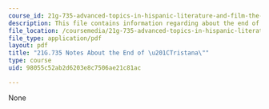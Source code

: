 ```yaml
---
course_id: 21g-735-advanced-topics-in-hispanic-literature-and-film-the-films-of-luis-bunuel-fall-2013
description: This file contains information regarding about the end of tristana.
file_location: /coursemedia/21g-735-advanced-topics-in-hispanic-literature-and-film-the-films-of-luis-bunuel-fall-2013/98055c52ab2d6203e8c7506ae21c81ac_MIT21G_735F13_study_Trist.pdf
file_type: application/pdf
layout: pdf
title: "21G.735 Notes About the End of \u201CTristana\""
type: course
uid: 98055c52ab2d6203e8c7506ae21c81ac

---
```

None